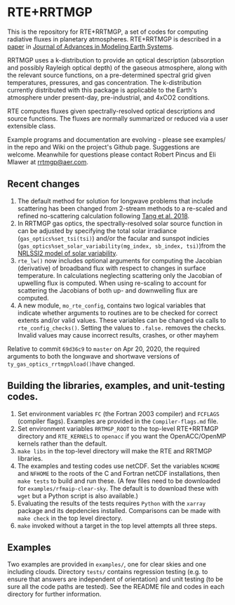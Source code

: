 # RTE+RRTMGP

This is the repository for RTE+RRTMGP, a set of codes for computing radiative fluxes in planetary atmospheres. RTE+RRTMGP is described in a [paper](https://doi.org/10.1029/2019MS001621) in [Journal of Advances in Modeling Earth Systems](http://james.agu.org).

RRTMGP uses a k-distribution to provide an optical description (absorption and possibly Rayleigh optical depth) of the gaseous atmosphere, along with the relevant source functions, on a pre-determined spectral grid given temperatures, pressures, and gas concentration. The k-distribution currently distributed with this package is applicable to the Earth's atmosphere under present-day, pre-industrial, and 4xCO2 conditions.

RTE computes fluxes given spectrally-resolved optical descriptions and source functions. The fluxes are normally summarized or reduced via a user extensible class.

Example programs and documentation are evolving - please see examples/ in the repo and Wiki on the project's Github page. Suggestions are welcome. Meanwhile for questions please contact Robert Pincus and Eli Mlawer at rrtmgp@aer.com.

## Recent changes

1. The default method for solution for longwave problems that include scattering has been changed from 2-stream methods to a re-scaled and refined no-scattering calculation following [Tang et al. 2018](https://doi.org/10.1175/JAS-D-18-0014.1).
2. In RRTMGP gas optics, the spectrally-resolved solar source function in can be adjusted by specifying the total solar irradiance (`gas_optics%set_tsi(tsi)`) and/or the facular and sunspot indicies (`gas_optics%set_solar_variability(mg_index, sb_index, tsi)`)from the [NRLSSI2 model of solar variability](http://doi.org/10.1175/BAMS-D-14-00265.1).  
3. `rte_lw()` now includes optional arguments for computing the Jacobian (derivative) of broadband flux with respect to changes in surface temperature. In calculations neglecting scattering only the Jacobian of upwelling flux is computed. When using re-scaling to account for scattering the Jacobians of both up- and downwelling flux are computed.
4. A new module, `mo_rte_config`, contains two logical variables that indicate whether arguments to routines are to be checked for correct extents and/or valid values. These variables can be changed via calls to `rte_config_checks()`. Setting the values to `.false.` removes the checks. Invalid values may cause incorrect results, crashes, or other mayhem

Relative to commit `69d36c9` to `master` on Apr 20, 2020, the required arguments to both the longwave and shortwave versions of `ty_gas_optics_rrtmgp%load()`have changed.


## Building the libraries, examples, and unit-testing codes.

1. Set environment variables `FC` (the Fortran 2003 compiler) and `FCFLAGS` (compiler flags). Examples are provided in the `Compiler-flags.md` file.
2. Set environment variables `RRTMGP_ROOT` to the top-level RTE+RRTMGP directory and `RTE_KERNELS` to `openacc` if you want the OpenACC/OpenMP kernels rather than the default.
3. `make libs` in the top-level directory will make the RTE and RRTMGP libraries.
4. The examples and testing codes use netCDF. Set the variables `NCHOME` and `NFHOME` to the roots of the C and Fortran netCDF installations, then `make tests` to build and run these. (A few files need to be downloaded for `examples/rfmaip-clear-sky`. The default is to download these with `wget` but a Python script is also available.)
5. Evaluating the results of the tests requires `Python` with the `xarray` package and its depdencies installed. Comparisons can be made with `make check` in the top level directory.
6. `make` invoked without a target in the top level attempts all three steps.

## Examples

Two examples are provided in `examples/`, one for clear skies and one including clouds. Directory `tests/` contains regression testing (e.g. to ensure that answers are independent of orientation) and unit testing (to be sure all the code paths are tested). See the README file and codes in each directory for further information.
